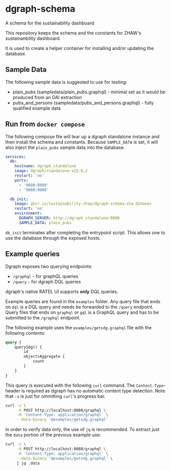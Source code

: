 # dgraph-schema

A schema for the sustainability dashboard

This repository keeps the schema and the constants for ZHAW's sustainanbility dashboard. 

It is used to create a helper container for installing and/or updating the database.

## Sample Data

The following sample data is suggested to use for testing:

- plain_pubs (sampledata/plain_pubs.graphql) - minimal set as it would be produced from an OAI extraction
- pubs_and_persons (sampledata/pubs_and_persons.graphql) - fully qualified example data

## Run from `docker compose`

The following compose file will tear up a dgraph standalone instance and then install the schema and constants. Because `SAMPLE_DATA` is set, it will also inject the `plain_pubs` sample data into the database. 

```yaml
services:
  db:
    hostname: dgraph_standalone
    image: dgraph/standalone:v22.0.2
    restart: 'no'
    ports:
      - '8080:8080'
      - '9080:9080'

  db_init:
    image: ghcr.io/sustainability-zhaw/dgraph-schema:sha-d2daeec
    restart: 'no'
    environment:
      DGRAPH_SERVER: http://dgraph_standalone:8080
      SAMPLE_DATA: plain_pubs
```

`db_init` terminates after completing the entrypoint script. This allows one to use the database through the exposed hosts. 

## Example queries

Dgraph exposes two querying endpoints: 

- `/graphql` - for graphQL queries
- `/query` - for dgraph DQL queries

dgraph's native RATEL UI supports **only** DQL queries. 

Example queries are found in the `examples` folder. Any query file that ends on `dql` is a DQL query and needs be forwarded to the `/query` endpoint. Query files that ends on `graphql` or `gql` is a GraphQL query and has to be submitted to the `/graphql` endpoint. 

The following example uses the `examples/getsdg.graphql` file with the following contents: 

```graphql
query {
    querySdg() {
        id
        objectsAggregate {
            count
        }
    }
}
```

This query is executed with the following `curl` command. The `Content-Type`-header is required as dgraph has no automatic content type detection. Note that `-s` is just for ommitting `curl`'s progress bar.

```bash
curl -s \
     -X POST http://localhost:8080/graphql \
     -H 'Content-Type: application/graphql' \
     --data-binary '@examples/getsdg.graphql' 
```

In order to verify data only, the use of `jq` is recommended. To extract just the `data` portion of the previous example use:

```bash
curl -s \
     -X POST http://localhost:8080/graphql \
     -H 'Content-Type: application/graphql' \
     --data-binary '@examples/getsdg.graphql' \
     | jq .data
```
